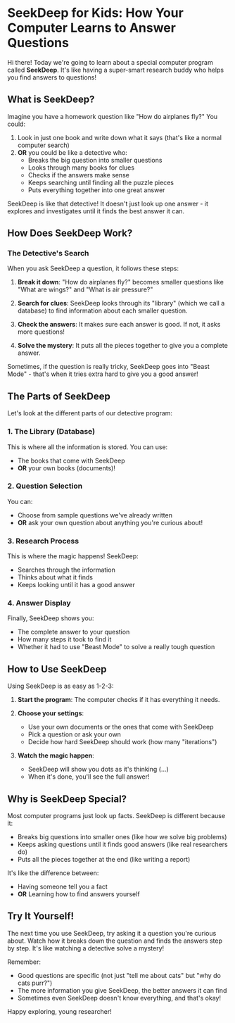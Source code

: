 # SeekDeep for Kids: How Your Computer Learns to Answer Questions

Hi there! Today we're going to learn about a special computer program called **SeekDeep**. It's like having a super-smart research buddy who helps you find answers to questions!

## What is SeekDeep?

Imagine you have a homework question like "How do airplanes fly?" You could:

1. Look in just one book and write down what it says (that's like a normal computer search)
2. **OR** you could be like a detective who:
   - Breaks the big question into smaller questions
   - Looks through many books for clues
   - Checks if the answers make sense
   - Keeps searching until finding all the puzzle pieces
   - Puts everything together into one great answer

SeekDeep is like that detective! It doesn't just look up one answer - it explores and investigates until it finds the best answer it can.

## How Does SeekDeep Work?

### The Detective's Search

When you ask SeekDeep a question, it follows these steps:

1. **Break it down**: "How do airplanes fly?" becomes smaller questions like "What are wings?" and "What is air pressure?"

2. **Search for clues**: SeekDeep looks through its "library" (which we call a database) to find information about each smaller question.

3. **Check the answers**: It makes sure each answer is good. If not, it asks more questions!

4. **Solve the mystery**: It puts all the pieces together to give you a complete answer.

Sometimes, if the question is really tricky, SeekDeep goes into "Beast Mode" - that's when it tries extra hard to give you a good answer!

## The Parts of SeekDeep

Let's look at the different parts of our detective program:

### 1. The Library (Database)
This is where all the information is stored. You can use:
- The books that come with SeekDeep 
- **OR** your own books (documents)!

### 2. Question Selection
You can:
- Choose from sample questions we've already written
- **OR** ask your own question about anything you're curious about!

### 3. Research Process
This is where the magic happens! SeekDeep:
- Searches through the information
- Thinks about what it finds
- Keeps looking until it has a good answer

### 4. Answer Display
Finally, SeekDeep shows you:
- The complete answer to your question
- How many steps it took to find it
- Whether it had to use "Beast Mode" to solve a really tough question

## How to Use SeekDeep

Using SeekDeep is as easy as 1-2-3:

1. **Start the program**: The computer checks if it has everything it needs.

2. **Choose your settings**:
   - Use your own documents or the ones that come with SeekDeep
   - Pick a question or ask your own
   - Decide how hard SeekDeep should work (how many "iterations")

3. **Watch the magic happen**: 
   - SeekDeep will show you dots as it's thinking (...)
   - When it's done, you'll see the full answer!

## Why is SeekDeep Special?

Most computer programs just look up facts. SeekDeep is different because it:

- Breaks big questions into smaller ones (like how we solve big problems)
- Keeps asking questions until it finds good answers (like real researchers do)
- Puts all the pieces together at the end (like writing a report)

It's like the difference between:
- Having someone tell you a fact
- **OR** Learning how to find answers yourself

## Try It Yourself!

The next time you use SeekDeep, try asking it a question you're curious about. Watch how it breaks down the question and finds the answers step by step. It's like watching a detective solve a mystery!

Remember:
- Good questions are specific (not just "tell me about cats" but "why do cats purr?")
- The more information you give SeekDeep, the better answers it can find
- Sometimes even SeekDeep doesn't know everything, and that's okay!

Happy exploring, young researcher! 